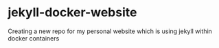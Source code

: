 # jekyll-docker-website
Creating a new repo for my personal website which is using jekyll within docker containers
